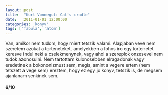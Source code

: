 ```yaml
---
layout: post
title:  "Kurt Vonnegut: Cat's cradle"
date:   2011-01-01 12:00:00
categories: 'konyv'
tags: ['fabula', 'atom']
---
```


Van, amikor nem tudom, hogy miert tetszik valami: Alapjaban veve nem szeretem azokat a torteneteket, amelyekben a fohos iro egy tortenetet keresve indul neki a cselekmenynek, vagy ahol a szereplok onzesevel nem tudok azonosulni. Nem tartottam kulonosebben elragadonak vagy eredetinek a bokononizmust sem, megis, amint a vegere ertem (nem tetszett a vege sem) ereztem, hogy ez egy jo konyv, tetszik is, de megsem ajanlanam senkinek sem.

<h4>6/10</h4>